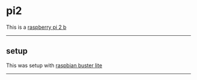 # pi2

This is a [raspberry pi 2 b](../references/device/raspberry-pi-2-b-v1.1.md)

---

## setup

This was setup with [raspbian buster lite](../references/os/raspbian-buster-lite-february-2020/README.md)

---

